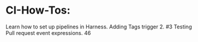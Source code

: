 # CI-How-Tos: 
Learn how to set up pipelines in Harness.
Adding Tags trigger 2. #3
Testing Pull request event expressions. 46

